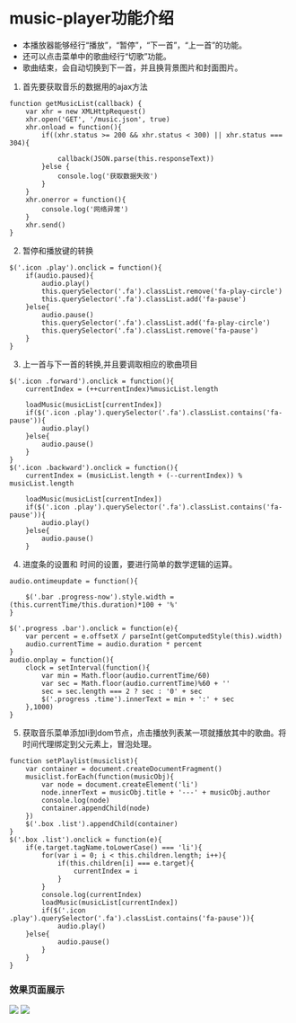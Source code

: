 # music-player功能介绍

- 本播放器能够经行“播放”，“暂停”，“下一首”，“上一首”的功能。
- 还可以点击菜单中的歌曲经行“切歌”功能。
- 歌曲结束，会自动切换到下一首，并且换背景图片和封面图片。

1. 首先要获取音乐的数据用的ajax方法
```
function getMusicList(callback) {
	var xhr = new XMLHttpRequest()
	xhr.open('GET', '/music.json', true)
	xhr.onload = function(){
		if((xhr.status >= 200 && xhr.status < 300) || xhr.status === 304){

			callback(JSON.parse(this.responseText))
		}else {
			console.log('获取数据失败')
		}
	}
	xhr.onerror = function(){
		console.log('网络异常')
	}
	xhr.send()
}
```

2. 暂停和播放键的转换
```
$('.icon .play').onclick = function(){
	if(audio.paused){
		audio.play()
		this.querySelector('.fa').classList.remove('fa-play-circle')
		this.querySelector('.fa').classList.add('fa-pause')
	}else{
		audio.pause()
		this.querySelector('.fa').classList.add('fa-play-circle')
		this.querySelector('.fa').classList.remove('fa-pause')
	}
}
```

3. 上一首与下一首的转换,并且要调取相应的歌曲项目
```
$('.icon .forward').onclick = function(){
	currentIndex = (++currentIndex)%musicList.length

	loadMusic(musicList[currentIndex])
	if($('.icon .play').querySelector('.fa').classList.contains('fa-pause')){
		audio.play()
	}else{
		audio.pause()
	}
}
$('.icon .backward').onclick = function(){
	currentIndex = (musicList.length + (--currentIndex)) % musicList.length

	loadMusic(musicList[currentIndex])
	if($('.icon .play').querySelector('.fa').classList.contains('fa-pause')){
		audio.play()
	}else{
		audio.pause()
	}
```

4. 进度条的设置和 时间的设置，要进行简单的数学逻辑的运算。
```
audio.ontimeupdate = function(){

	$('.bar .progress-now').style.width = (this.currentTime/this.duration)*100 + '%'
}

$('.progress .bar').onclick = function(e){
	var percent = e.offsetX / parseInt(getComputedStyle(this).width)
	audio.currentTime = audio.duration * percent
}
audio.onplay = function(){
	clock = setInterval(function(){
		var min = Math.floor(audio.currentTime/60)
		var sec = Math.floor(audio.currentTime)%60 + ''
		sec = sec.length === 2 ? sec : '0' + sec
		$('.progress .time').innerText = min + ':' + sec
	},1000)
}
```

5. 获取音乐菜单添加li到dom节点，点击播放列表某一项就播放其中的歌曲。将时间代理绑定到父元素上，冒泡处理。
```
function setPlaylist(musiclist){
	var container = document.createDocumentFragment()
	musiclist.forEach(function(musicObj){
		var node = document.createElement('li')
		node.innerText = musicObj.title + '---' + musicObj.author
		console.log(node)
		container.appendChild(node)
	})
	$('.box .list').appendChild(container)
}
$('.box .list').onclick = function(e){
	if(e.target.tagName.toLowerCase() === 'li'){
		for(var i = 0; i < this.children.length; i++){
			if(this.children[i] === e.target){
				currentIndex = i
			}
		}
		console.log(currentIndex)
		loadMusic(musicList[currentIndex])
		if($('.icon .play').querySelector('.fa').classList.contains('fa-pause')){
			audio.play()
	}else{
			audio.pause()
		}
	}
}
```

### 效果页面展示

![](http://ww1.sinaimg.cn/large/a0293cd1gy1fpa5x0nv8rj20jx0fjgm9.jpg)
![](http://ww1.sinaimg.cn/large/a0293cd1gy1fpa5xnd6krj20ib0cxgme.jpg)